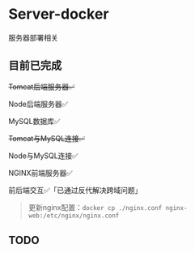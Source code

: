 # Server-docker

服务器部署相关

## 目前已完成

~~Tomcat后端服务器✅~~

Node后端服务器✅

MySQL数据库✅

~~Tomcat与MySQL连接✅~~

Node与MySQL连接✅

NGINX前端服务器✅

前后端交互✅「已通过反代解决跨域问题」

> 更新nginx配置：`docker cp ./nginx.conf nginx-web:/etc/nginx/nginx.conf `

## TODO
